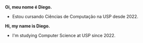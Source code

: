   **Oi, meu nome é Diego.**
- Estou cursando Ciências de Computação na USP desde 2022.

**Hi, my name is Diego.**
- I'm studying Computer Science at USP since 2022.
